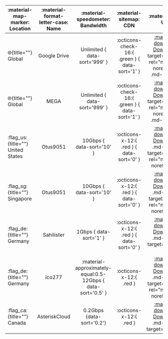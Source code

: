 
| :material-map-marker: Location          | :material-format-letter-case: Name |               :material-speedometer: Bandwidth               |             :material-sitemap: CDN              |                                                                         :material-link: URL                                                                          |
| --------------------------------------- | :--------------------------------: | :----------------------------------------------------------: | :---------------------------------------------: | :------------------------------------------------------------------------------------------------------------------------------------------------------------------: |
| :globe_with_meridians:{title=""} Global |            Google Drive            |                Unlimited { data-sort='999' }                 | :octicons-check-16:{ .green } { data-sort='1' } |    [:material-download: Download](https://drive.google.com/file/d/1Paf7mR2t_hw-eC5a3li4Umm02HV40TOf/view){ target="_blank" rel="noopener noreferrer" .md-button }    |
| :globe_with_meridians:{title=""} Global |                MEGA                |                Unlimited { data-sort='999' }                 | :octicons-check-16:{ .green } { data-sort='1' } |  [:material-download: Download](https://mega.nz/file/zEgnDDJY#m2S7tzufQFnjdvjaNTrLas-cNVqxbFYbGAXN_bMj_ao){ target="_blank" rel="noopener noreferrer" .md-button }   |
| :flag_us:{title=""} United States       |              Otus9051              |                  10Gbps { data-sort='10' }                   |    :octicons-x-12:{ .red } { data-sort='0' }    | [:material-download: Download](https://kc1.mirrors.199693.xyz/blend/isos/testing/blendos-20240310-x8664.iso){ .md-button target="_blank" rel="noopener noreferrer" } |
| :flag_sg:{title=""} Singapore | Otus9051 | 10Gbps { data-sort='10' } | :octicons-x-12:{ .red } { data-sort='0' } | [:material-download: Download](https://sg1.mirrors.199693.xyz/blend/isos/testing/blendos-20240310-x8664.iso){ .md-button target="_blank rel="noopener noreferrer" }
| :flag_de:{title=""} Germany             |             Sahilister             |                   1Gbps { data-sort='1' }                    |    :octicons-x-12:{ .red } { data-sort='0' }    |                [:material-download: Download](https://mirrors.sahilister.in/blendos/testing/blendos-20240310-x8664.iso){ .md-button target="_blank" }                |
| :flag_de:{title=""} Germany             |               ico277               | :material-approximately-equal:0.5-12Gbps { data-sort='0.5' } |             :octicons-x-12:{ .red }             |     [:material-download: Download](https://mirror.ico277.xyz/blendos/testing/blendos-20240310-x8664.iso){ .md-button target="_blank" rel="noopener noreferrer" }     |
| :flag_ca:{title=""} Canada              |           AsteriskCloud            |                  0.2Gbps {data-sort='0.2'}                   |             :octicons-x-12:{ .red }             |                  [:material-download: Download](https://blend.asterisk.lol/dvd/testing/blendOS-2024.03.10-x86_64.iso){ .md-button target="_blank"}                   |
